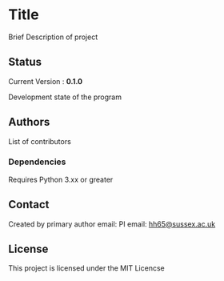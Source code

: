 # Title

Brief Description of project

## Status

Current Version : **0.1.0**

Development state of the program

## Authors

List of contributors

### Dependencies

Requires Python 3.xx or greater

## Contact

Created by primary author
email:
PI email: hh65@sussex.ac.uk

## License

This project is licensed under the MIT Licencse
